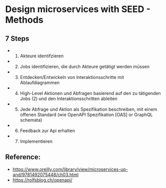 # Design microservices with SEED - Methods 

## 7 Steps 

  * 1. Akteure identifzieren 
  * 2. Jobs identifizieren, die durch Akteure getätigt werden müssen
  * 3. Entdecken/Entwickeln von Interaktionsschritte mit Ablaufdiagrammen 
  * 4. High-Level Aktionen und Abfragen basierend auf den zu tätigenden Jobs (2) und den Interaktionsschritten ableiten 
  * 5. Jede Abfrage und Aktion als Spezifikation beschreiben, mit einem offenen Standard (wie OpenAPI Spezifikation [OAS] or GraphQL schemata)
  * 6. Feedback zur Api erhalten 
  * 7. Implementieren
   
 ## Reference:

   * https://www.oreilly.com/library/view/microservices-up-and/9781492075448/ch03.html
   * https://rolfsblog.ch/openapi/
